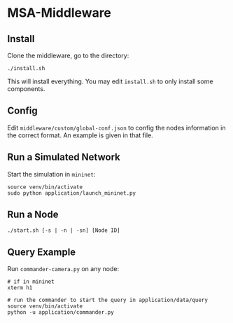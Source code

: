 # MSA-Middleware

## Install
Clone the middleware, go to the directory:
```
./install.sh
```
This will install everything. You may edit `install.sh` to only install some components.

## Config
Edit `middleware/custom/global-conf.json` to config the nodes information in the correct format. An example is given in that file.

## Run a Simulated Network
Start the simulation in `mininet`:
```
source venv/bin/activate
sudo python application/launch_mininet.py
```

## Run a Node
```
./start.sh [-s | -n | -sn] [Node ID]
```

## Query Example
Run `commander-camera.py` on any node:
```
# if in mininet
xterm h1

# run the commander to start the query in application/data/query
source venv/bin/activate
python -u application/commander.py
```
